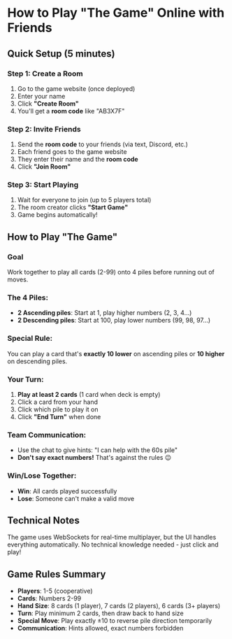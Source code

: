 # How to Play "The Game" Online with Friends

## Quick Setup (5 minutes)

### Step 1: Create a Room
1. Go to the game website (once deployed)
2. Enter your name
3. Click **"Create Room"**
4. You'll get a **room code** like "AB3X7F"

### Step 2: Invite Friends
1. Send the **room code** to your friends (via text, Discord, etc.)
2. Each friend goes to the game website
3. They enter their name and the **room code**
4. Click **"Join Room"**

### Step 3: Start Playing
1. Wait for everyone to join (up to 5 players total)
2. The room creator clicks **"Start Game"**
3. Game begins automatically!

## How to Play "The Game"

### Goal
Work together to play all cards (2-99) onto 4 piles before running out of moves.

### The 4 Piles:
- **2 Ascending piles**: Start at 1, play higher numbers (2, 3, 4...)
- **2 Descending piles**: Start at 100, play lower numbers (99, 98, 97...)

### Special Rule:
You can play a card that's **exactly 10 lower** on ascending piles or **10 higher** on descending piles.

### Your Turn:
1. **Play at least 2 cards** (1 card when deck is empty)
2. Click a card from your hand
3. Click which pile to play it on
4. Click **"End Turn"** when done

### Team Communication:
- Use the chat to give hints: "I can help with the 60s pile"
- **Don't say exact numbers!** That's against the rules 😉

### Win/Lose Together:
- **Win**: All cards played successfully
- **Lose**: Someone can't make a valid move

## Technical Notes

The game uses WebSockets for real-time multiplayer, but the UI handles everything automatically. No technical knowledge needed - just click and play!

## Game Rules Summary

- **Players**: 1-5 (cooperative)
- **Cards**: Numbers 2-99
- **Hand Size**: 8 cards (1 player), 7 cards (2 players), 6 cards (3+ players)
- **Turn**: Play minimum 2 cards, then draw back to hand size
- **Special Move**: Play exactly ±10 to reverse pile direction temporarily
- **Communication**: Hints allowed, exact numbers forbidden
